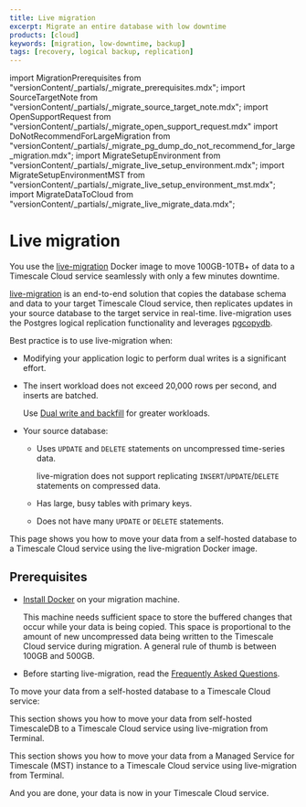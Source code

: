 ```yaml
---
title: Live migration
excerpt: Migrate an entire database with low downtime
products: [cloud]
keywords: [migration, low-downtime, backup]
tags: [recovery, logical backup, replication]
---
```

import MigrationPrerequisites from "versionContent/_partials/_migrate_prerequisites.mdx";
import SourceTargetNote from "versionContent/_partials/_migrate_source_target_note.mdx";
import OpenSupportRequest from "versionContent/_partials/_migrate_open_support_request.mdx"
import DoNotRecommendForLargeMigration from "versionContent/_partials/_migrate_pg_dump_do_not_recommend_for_large_migration.mdx";
import MigrateSetupEnvironment from "versionContent/_partials/_migrate_live_setup_environment.mdx";
import MigrateSetupEnvironmentMST from "versionContent/_partials/_migrate_live_setup_environment_mst.mdx";
import MigrateDataToCloud from "versionContent/_partials/_migrate_live_migrate_data.mdx";


# Live migration

You use the [live-migration][live-migration-docker-image] Docker image to move 100GB-10TB+ of data to a Timescale Cloud service 
seamlessly with only a few minutes downtime. 

[live-migration][live-migration-docker-image] is an end-to-end solution that copies the database schema and data to 
your target Timescale Cloud service, then replicates updates in your source database 
to the target service in real-time. live-migration uses the Postgres logical replication 
functionality and leverages [pgcopydb]. 

Best practice is to use live-migration when:
- Modifying your application logic to perform dual writes is a significant effort. 
- The insert workload does not exceed 20,000 rows per second, and inserts are batched.

  Use [Dual write and backfill][dual-write-and-backfill] for greater workloads.
- Your source database:
  - Uses `UPDATE` and `DELETE` statements on uncompressed time-series data.

    live-migration does not support replicating `INSERT`/`UPDATE`/`DELETE` statements on compressed data.
  - Has large, busy tables with primary keys.
  - Does not have many `UPDATE` or `DELETE` statements.

<DoNotRecommendForLargeMigration />

This page shows you how to move your data from a self-hosted database to a Timescale Cloud service using
the live-migration Docker image.  

## Prerequisites

<MigrationPrerequisites />

- [Install Docker][install-docker] on your migration machine.

  This machine needs sufficient space to store the buffered changes that occur 
  while your data is being copied. This space is proportional to the amount 
  of new uncompressed data being written to the Timescale Cloud service during migration. 
  A general rule of thumb is between 100GB and 500GB.
- Before starting live-migration, read the [Frequently Asked Questions][FAQ].

To move your data from a self-hosted database to a Timescale Cloud service:

<Tabs label="Live migration">

<Tab title="From TimescaleDB">

This section shows you how to move your data from self-hosted TimescaleDB to a Timescale Cloud service 
using live-migration from Terminal.

<MigrateSetupEnvironment />

<MigrateDataToCloud />

</Tab>
<Tab title="From PostgreSQL">

</Tab>
<Tab title="From AWS RDS">

</Tab>

<Tab title="From MST">

This section shows you how to move your data from a Managed Service for Timescale (MST) instance to a 
Timescale Cloud service using live-migration from Terminal. 

<MigrateSetupEnvironmentMST />

<MigrateDataToCloud />

</Tab>
</Tabs>

And you are done, your data is now in your Timescale Cloud service. 

[from-postgres]: /migrate/:currentVersion:/live-migration/live-migration-from-postgres/
[from-timescaledb]: /migrate/:currentVersion:/live-migration/live-migration-from-timescaledb/
[pg-dump-and-restore]: /migrate/:currentVersion:/pg-dump-and-restore/
[dual-write-and-backfill]: /migrate/:currentVersion:/dual-write-and-backfill/
[live-migration-playbook]: /migrate/:currentVersion:/playbooks/rds-timescale-live-migration/
[FAQ]: /migrate/:currentVersion:/troubleshooting
[pgcopydb]: https://github.com/dimitri/pgcopydb
[install-docker]: https://docs.docker.com/engine/install/
[live-migration-docker-image]: https://hub.docker.com/r/timescale/live-migration